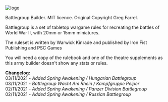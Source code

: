 ![logo](https://user-images.githubusercontent.com/34754152/139557079-2a69fc0e-8544-44b0-9d50-763c376f6f8c.png)

Battlegroup Builder. MIT licence. Original Copyright Greg Farrel.



Battlegroup is a set of tabletop wargame rules for recreating the battles of World War II, with 20mm or 15mm miniatures.

The ruleset is written by Warwick Kinrade and published by Iron Fist Publishing and PSC Games

You will need a copy of the rulebook and one of the theatre supplements as this army builder doesn't show any stats or rules.


**Changelog:**<br>
03/11/2021 - _Added Spring Awakening / Hungarian Battlegroup_<br>
03/11/2021 - _Battlegroup Wacht Am Rhein / Kampfgruppe Peiper_<br>
02/11/2021 - _Added Spring Awakening / Panzer Division Battlegroup_<br>
02/11/2021 - _Added Spring Awakening / Russian Battlegroup_
